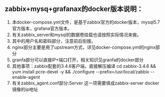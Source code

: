 zabbix+mysq+grafanax的docker版本说明：
----------
1. 本docker-compose.yml文件，是基于zabbix官方的docker版本，mysql5.7官方版本，grafana官方版本。
2. 有关zabbix_server和mysql的数据卷挂载也请按照实际情况来做。
3. 其中的用户名和密码部分，注意前后衔接。
1. nginx部分主要是用了upstream方式，详见docker-compose.yml的nginx部分
2. granfa部分可以直接IP+端口打开，相关知识见granfa的docker部分
3. 其他事项：zabbix配套的3.4.6客户端，直接解压编译
cd zabbix-3.4.6 && yum install pcre-devel -y && ./configure --prefix=/usr/local/zabbix --enable-agent
1. 有关zabbix_agent.conf部分:Server 这一项需要填成zabbix-server docker镜像的ip地址